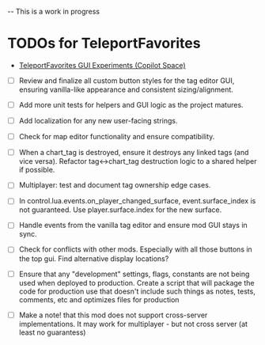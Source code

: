 -- This is a work in progress

# TODOs for TeleportFavorites
- [TeleportFavorites GUI Experiments (Copilot Space)](https://github.com/copilot/spaces/kurtzilla/1)  

<!--
  This file tracks outstanding tasks, design notes, and technical debt for the TeleportFavorites mod.
  Please keep entries concise and actionable. Use checkboxes for task tracking.
  When adding new items, prefer actionable language and reference relevant modules/files if possible.
-->

- [ ] Review and finalize all custom button styles for the tag editor GUI, ensuring vanilla-like appearance and consistent sizing/alignment. 
- [ ] Add more unit tests for helpers and GUI logic as the project matures.
- [ ] Add localization for any new user-facing strings.
- [ ] Check for map editor functionality and ensure compatibility.
- [ ] When a chart_tag is destroyed, ensure it destroys any linked tags (and vice versa). Refactor tag<->chart_tag destruction logic to a shared helper if possible.
- [ ] Multiplayer: test and document tag ownership edge cases.
- [ ] In control.lua.events.on_player_changed_surface, event.surface_index is not guaranteed. Use player.surface.index for the new surface.
- [ ] Handle events from the vanilla tag editor and ensure mod GUI stays in sync.

- [ ] Check for conflicts with other mods. Especially with all those buttons in the top gui. Find alternative display locations?

- [ ] Ensure that any "development" settings, flags, constants are not being used when deployed to production. Create a script that will package the code for production use that doesn't include such things as notes, tests, comments, etc and optimizes files for production

- [ ] Make a note! that this mod does not support cross-server implementations. It may work for multiplayer - but not cross server (at least no guarantess)